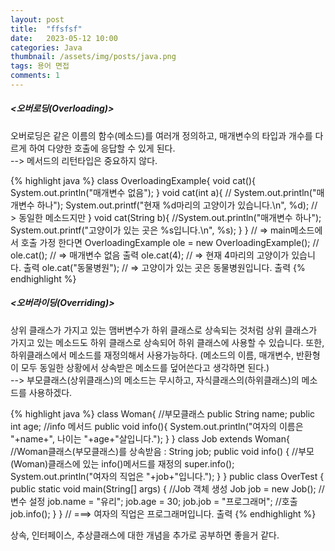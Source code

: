 ```yaml
---
layout: post
title:  "ffsfsf"
date:   2023-05-12 10:00
categories: Java
thumbnail: /assets/img/posts/java.png
tags: 용어 면접 
comments: 1
---
```

##### <오버로딩(Overloading)>
<p>오버로딩은 같은 이름의 함수(메소드)를 여러개 정의하고, 매개변수의 타입과 개수를 다르게 하여 
다양한 호출에 응답할 수 있게 된다. <br> --> 메서드의 리턴타입은 중요하지 않다. </p> 

{% highlight java %}
class OverloadingExample{
	void cat(){
		System.out.println("매개변수 없음");
	}
	void cat(int a){
		// System.out.println("매개변수 하나");
		System.out.printf("현재 %d마리의 고양이가 있습니다.\n", %d);
		// > 동일한 메소드지만 
	}
	void cat(String b){
		//System.out.println("매개변수 하나");
		System.out.printf("고양이가 있는 곳은 %s입니다.\n", %s);
	}
}
	// => main메소드에서 호출 가정 한다면
	OverloadingExample ole = new OverloadingExample(); // 
	ole.cat(); 		// => 매개변수 없음 출력
	ole.cat(4);		// => 현재 4마리의 고양이가 있습니다. 출력
	ole.cat("동물병원"); // => 고양이가 있는 곳은 동물병원입니다. 출력
{% endhighlight %}

##### <오버라이딩(Overriding)>
<p>상위 클래스가 가지고 있는 맴버변수가 하위 클래스로 상속되는 것처럼 상위 클래스가 가지고 있는 메소드도 하위 클래스로
상속되어 하위 클래스에 사용할 수 있습니다. 또한, 하위클래스에서 메소드를 재정의해서 사용가능하다.
(메소드의 이름, 매개변수, 반환형이 모두 동일한 상황에서 상속받은 메소드를 덮어쓴다고 생각하면 된다.)<br>
--> 부모클래스(상위클래스)의 메소드는 무시하고, 자식클래스의(하위클래스)의 메소드를 사용하겠다.</p>
    	
{% highlight java %}
class Woman{ //부모클래스
	public String name;
	public int age;
	//info 메서드
	public void info(){
		System.out.println("여자의 이름은 "+name+", 나이는 "+age+"살입니다.");
	}
}
class Job extends Woman{ 		//Woman클래스(부모클래스)를 상속받음 : 
	String job;
	public void info() {	//부모(Woman)클래스에 있는 info()메서드를 재정의
		super.info();
		System.out.println("여자의 직업은 "+job+"입니다.");
	}
}
public class OverTest {
	public static void main(String[] args) {
		//Job 객체 생성
		Job job = new Job();
		//변수 설정
		job.name = "유리";
		job.age = 30;
		job.job = "프로그래머";
		//호출
		job.info();
	}
}
// ===> 여자의 직업은 프로그래머입니다. 출력
{% endhighlight %}
    	
<p>상속, 인터페이스, 추상클래스에 대한 개념을 추가로 공부하면 좋을거 같다.</p>
    	